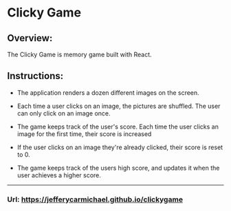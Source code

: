 # Clicky Game


## Overview:
The Clicky Game is memory game built with React. 

## Instructions:
* The application renders a dozen different images on the screen.

* Each time a user clicks on an image, the pictures are shuffled. The user can only click on an image once.

* The game keeps track of the user's score. Each time the user clicks an image for the first time, their score is increased

* If the user clicks on an image they're already clicked, their score is reset to 0.

* The game keeps track of the users high score, and updates it when the user achieves a higher score.

---

### Url:   https://jefferycarmichael.github.io/clickygame

